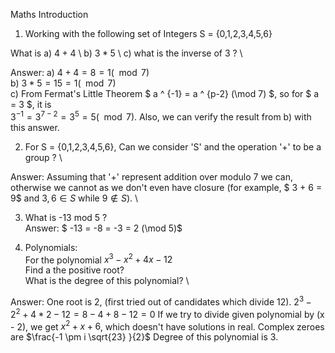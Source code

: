 Maths Introduction

1. Working with the following set of Integers S = {0,1,2,3,4,5,6}

What is
a) $4 + 4$ \ 
b) $3 * 5$ \ 
c) what is the inverse of 3 ? \

Answer: 
 a) $4 + 4 = 8 = 1 (\mod 7)$ \
 b) $3 * 5 = 15 = 1 (\mod 7)$ \
 c) From Fermat's Little Theorem
  $ a ^ {-1} = a ^ {p-2} (\mod 7) $, so for $ a = 3 $, it is \
$3 ^ {-1} = 3 ^ {7 - 2} = 3 ^ {5} = 5 (\mod 7)$.
  Also, we can verify the result from b) with this answer.

2. For S = {0,1,2,3,4,5,6}, Can we consider 'S' and the operation '+' to be a group ? \

Answer: Assuming that '+' represent addition over modulo 7 we can, otherwise we cannot as we don't even have closure (for example, $ 3 + 6 = 9$ and $3, 6 \in S$ while $9 \notin S$). \

3. What is -13 mod 5 ? \
Answer:   $ -13 = -8 = -3 = 2 (\mod 5)$

4. Polynomials: \
 For the polynomial $x^3 − x^2 + 4x − 12$ \
 Find a the positive root? \
 What is the degree of this polynomial? \

Answer:
 One root is 2, (first tried out of candidates which divide 12). $2^3 - 2^2 + 4*2 - 12 = 8 - 4 + 8 - 12 = 0$
 If we try to divide given polynomial by (x - 2), we get $x^2 + x + 6$, which doesn't have solutions in real. Complex zeroes are $\frac{-1 \pm i \sqrt{23} }{2}$
 Degree of this polynomial is 3.
